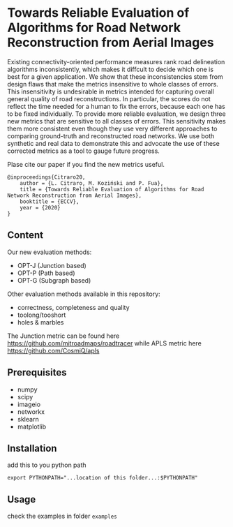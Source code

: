 # Towards Reliable Evaluation of Algorithms for Road Network Reconstruction from Aerial Images

Existing connectivity-oriented performance measures rank road delineation algorithms inconsistently, which makes it diffcult to
decide which one is best for a given application. We show that these inconsistencies stem from design flaws that make the metrics insensitive to whole classes of errors. This insensitivity is undesirable in metrics intended for capturing overall general quality of road reconstructions. In particular, the scores do not reflect the time needed for a human to fix the errors, because each one has to be fixed individually. To provide more reliable evaluation, we design three new metrics that are sensitive to all classes of errors. This sensitivity makes them more consistent even though they use very different approaches to comparing ground-truth and reconstructed road networks. We use both synthetic and real data to demonstrate this and advocate the use of these corrected metrics as a tool to gauge future progress.

Plase cite our paper if you find the new metrics useful.

```
@inproceedings{Citraro20,
    author = {L. Citraro, M. Koziński and P. Fua},
    title = {Towards Reliable Evaluation of Algorithms for Road Network Reconstruction from Aerial Images},
    booktitle = {ECCV},
    year = {2020}
}
```

## Content
Our new evaluation methods:
- OPT-J (Junction based)
- OPT-P (Path based)
- OPT-G (Subgraph based)

Other evaluation methods available in this repository: 
- correctness, completeness and quality 
- toolong/tooshort
- holes & marbles

The Junction metric can be found here https://github.com/mitroadmaps/roadtracer while APLS metric here https://github.com/CosmiQ/apls

## Prerequisites

- numpy
- scipy
- imageio
- networkx
- sklearn
- matplotlib

## Installation
add this to you python path
```
export PYTHONPATH="...location of this folder...:$PYTHONPATH"
```

## Usage
check the examples in folder `examples`
